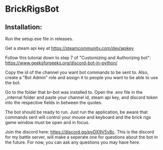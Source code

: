 # BrickRigsBot

## Installation:

Run the setup.exe file in releases.

Get a steam api key at https://steamcommunity.com/dev/apikey

Follow this tutorial down to step 7 of "Customizing and Authorizing bot": https://www.geeksforgeeks.org/discord-bot-in-python/

Copy the id of the channel you want bot commands to be sent to. Also, create a "Bot Admin" role and assign it to people you want to be able to use the bot.

Go to the folder that br-bot was installed to. Open the .env file in the _internal folder and paste your channel id, steam api key, and discord token into the respective fields in between the quotes.

The bot should be ready to run. Just run the application, be aware that commands sent will control your mouse and keyboard and the brick rigs game window must be open and in focus.

Join the discord here: https://discord.gg/pyDX9V5y8c. This is the discord for my battle server, will make a seperate one for questions about the bot in the future. For now, you can ask any questions you may have here.
